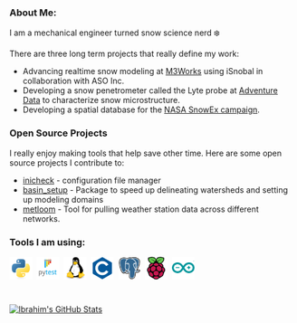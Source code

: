 
### About Me:
I am a mechanical engineer turned snow science nerd ❄️

There are three long term projects that really define my work:
* Advancing realtime snow modeling at [M3Works](https://m3works.io/#/) using iSnobal in collaboration with ASO Inc.
* Developing a snow penetrometer called the Lyte probe at [Adventure Data](https://adventuredata.com/) to characterize snow microstructure.
* Developing a spatial database for the [NASA SnowEx campaign](https://snow.nasa.gov/campaigns/snowex). 

### Open Source Projects
I really enjoy making tools that help save other time. Here are some open source projects I contribute
to:
* [inicheck](https://github.com/iSnobal/inicheck) - configuration file manager
* [basin_setup](https://github.com/iSnobal/basin_setup) - Package to speed up delineating watersheds and setting up modeling domains 
* [metloom](https://github.com/M3Works/metloom/) - Tool for pulling weather station data across different networks.

### Tools I am using:

  <img src="https://raw.githubusercontent.com/devicons/devicon/6910f0503efdd315c8f9b858234310c06e04d9c0/icons/python/python-original.svg" title="python" alt="python" width="40" height="40"/>&nbsp;
  <img src="https://raw.githubusercontent.com/devicons/devicon/6910f0503efdd315c8f9b858234310c06e04d9c0/icons/pytest/pytest-original-wordmark.svg" title="pytest" alt="pytest" width="40" height="40"/>&nbsp;
  <img src="https://raw.githubusercontent.com/devicons/devicon/6910f0503efdd315c8f9b858234310c06e04d9c0/icons/linux/linux-original.svg" title="linux" alt="linux" width="40" height="40"/>&nbsp;
  <img src="https://raw.githubusercontent.com/devicons/devicon/6910f0503efdd315c8f9b858234310c06e04d9c0/icons/c/c-plain.svg" title="C" alt="C" width="40" height="40"/>&nbsp;
  <img src="https://raw.githubusercontent.com/devicons/devicon/6910f0503efdd315c8f9b858234310c06e04d9c0/icons/postgresql/postgresql-original.svg" title="postgres" alt="postgres" width="40" height="40"/>&nbsp;
  <img src="https://raw.githubusercontent.com/devicons/devicon/6910f0503efdd315c8f9b858234310c06e04d9c0/icons/raspberrypi/raspberrypi-original.svg" title="pi" alt="pi" width="40" height="40"/>&nbsp;
  <img src="https://raw.githubusercontent.com/devicons/devicon/6910f0503efdd315c8f9b858234310c06e04d9c0/icons/arduino/arduino-original.svg" title="arduino" alt="arduino" width="40" height="40"/>&nbsp;


#
<a href="https://github.com/micahjohnson150">
  <img align="center" src="https://github-readme-stats.vercel.app/api?username=micahjohnson150&show_icons=true&line_height=27&count_private=true&title_color=ffffff&text_color=c9cacc&icon_color=2bbc8a&bg_color=1d1f21" alt="Ibrahim's GitHub Stats" />
</a>